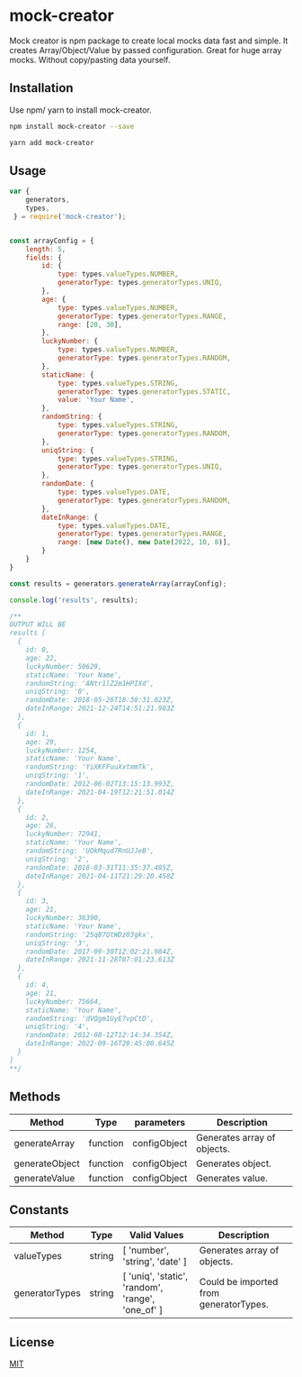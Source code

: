 # mock-creator

Mock creator is npm package to create local mocks data fast and simple.
It creates Array/Object/Value by passed configuration.
Great for huge array mocks. Without copy/pasting data yourself.

## Installation

Use npm/ yarn to install mock-creator.

```bash
npm install mock-creator --save

yarn add mock-creator
```

## Usage

```javascript
var { 
    generators,
    types,
 } = require('mock-creator');


const arrayConfig = {
    length: 5,
    fields: {
        id: {
            type: types.valueTypes.NUMBER,
            generatorType: types.generatorTypes.UNIQ,
        },
        age: {
            type: types.valueTypes.NUMBER,
            generatorType: types.generatorTypes.RANGE,
            range: [20, 30],
        },
        luckyNumber: {
            type: types.valueTypes.NUMBER,
            generatorType: types.generatorTypes.RANDOM,
        },
        staticName: {
            type: types.valueTypes.STRING,
            generatorType: types.generatorTypes.STATIC,
            value: 'Your Name',
        },
        randomString: {
            type: types.valueTypes.STRING,
            generatorType: types.generatorTypes.RANDOM,
        },
        uniqString: {
            type: types.valueTypes.STRING,
            generatorType: types.generatorTypes.UNIQ,
        },
        randomDate: {
            type: types.valueTypes.DATE,
            generatorType: types.generatorTypes.RANDOM,
        },
        dateInRange: {
            type: types.valueTypes.DATE,
            generatorType: types.generatorTypes.RANGE,
            range: [new Date(), new Date(2022, 10, 8)],
        }
    }
}

const results = generators.generateArray(arrayConfig);

console.log('results', results);

/**
OUTPUT WILL BE
results [
  {
    id: 0,
    age: 22,
    luckyNumber: 50629,
    staticName: 'Your Name',
    randomString: 'ANtr1lZ2m1HPIXd',
    uniqString: '0',
    randomDate: 2018-05-26T18:38:31.023Z,
    dateInRange: 2021-12-24T14:51:21.983Z
  },
  {
    id: 1,
    age: 29,
    luckyNumber: 1254,
    staticName: 'Your Name',
    randomString: 'YiXKFFuuXxtmmTk',
    uniqString: '1',
    randomDate: 2012-06-02T13:15:13.993Z,
    dateInRange: 2021-04-19T12:21:51.014Z
  },
  {
    id: 2,
    age: 26,
    luckyNumber: 72941,
    staticName: 'Your Name',
    randomString: 'UOkMqud7RnUJJeB',
    uniqString: '2',
    randomDate: 2018-03-31T11:35:37.485Z,
    dateInRange: 2021-04-11T21:29:20.458Z
  },
  {
    id: 3,
    age: 21,
    luckyNumber: 36390,
    staticName: 'Your Name',
    randomString: '25qB7QtWDz03gkx',
    uniqString: '3',
    randomDate: 2017-09-30T12:02:21.984Z,
    dateInRange: 2021-11-28T07:01:23.613Z
  },
  {
    id: 4,
    age: 21,
    luckyNumber: 75664,
    staticName: 'Your Name',
    randomString: 'dVQgm1UyE7vpCtD',
    uniqString: '4',
    randomDate: 2012-08-12T12:14:34.354Z,
    dateInRange: 2022-09-16T20:45:00.645Z
  }
]
**/

```

## Methods
| Method             | Type      | parameters    | Description
|--------------------|-----------|---------------|-------------------------------
| generateArray      | function  | configObject  | Generates array of objects.
| generateObject     | function  | configObject  | Generates object.
| generateValue      | function  | configObject  | Generates value.


## Constants
| Method             | Type      | Valid Values                             | Description
|--------------------|-----------|------------------------------------------|-------------------------------
| valueTypes         | string    | [ 'number', 'string', 'date' ]           | Generates array of objects.
| generatorTypes     | string    | [ 'uniq', 'static', 'random', 'range', 'one_of' ]  | Could be imported from generatorTypes.

## License
[MIT](https://choosealicense.com/licenses/mit/)